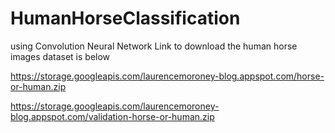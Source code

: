# HumanHorseClassification
using Convolution Neural Network
Link to download the human horse images dataset is below

https://storage.googleapis.com/laurencemoroney-blog.appspot.com/horse-or-human.zip

https://storage.googleapis.com/laurencemoroney-blog.appspot.com/validation-horse-or-human.zip
